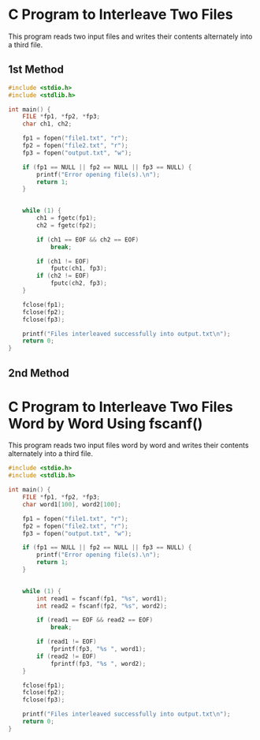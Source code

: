 # C Program to Interleave Two Files

This program reads two input files and writes their contents alternately into a third file.

## 1st Method
```c
#include <stdio.h>
#include <stdlib.h>

int main() {
    FILE *fp1, *fp2, *fp3;
    char ch1, ch2;

    fp1 = fopen("file1.txt", "r");
    fp2 = fopen("file2.txt", "r");
    fp3 = fopen("output.txt", "w");

    if (fp1 == NULL || fp2 == NULL || fp3 == NULL) {
        printf("Error opening file(s).\n");
        return 1;
    }

   
    while (1) {
        ch1 = fgetc(fp1);
        ch2 = fgetc(fp2);

        if (ch1 == EOF && ch2 == EOF)
            break;

        if (ch1 != EOF)
            fputc(ch1, fp3);
        if (ch2 != EOF)
            fputc(ch2, fp3);
    }

    fclose(fp1);
    fclose(fp2);
    fclose(fp3);

    printf("Files interleaved successfully into output.txt\n");
    return 0;
}

```
## 2nd Method
# C Program to Interleave Two Files Word by Word Using fscanf()

This program reads two input files word by word and writes their contents alternately into a third file.

```c
#include <stdio.h>
#include <stdlib.h>

int main() {
    FILE *fp1, *fp2, *fp3;
    char word1[100], word2[100];

    fp1 = fopen("file1.txt", "r");
    fp2 = fopen("file2.txt", "r");
    fp3 = fopen("output.txt", "w");

    if (fp1 == NULL || fp2 == NULL || fp3 == NULL) {
        printf("Error opening file(s).\n");
        return 1;
    }

    
    while (1) {
        int read1 = fscanf(fp1, "%s", word1);
        int read2 = fscanf(fp2, "%s", word2);

        if (read1 == EOF && read2 == EOF)
            break;

        if (read1 != EOF)
            fprintf(fp3, "%s ", word1);
        if (read2 != EOF)
            fprintf(fp3, "%s ", word2);
    }

    fclose(fp1);
    fclose(fp2);
    fclose(fp3);

    printf("Files interleaved successfully into output.txt\n");
    return 0;
}
```


